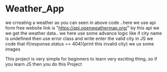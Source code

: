 # Weather_App

we crreating a weather as you can seen in above code ..here we use api form free website link is "https://api.openweathermap.org/" by this api we we get the weather data..
we here use some advance logic like if city name is undefined then use error class and write enter the valid city in JS we code that if(response.status == 404){print this invalid city}
we us some images

This project is very simple for beginners to learn very exciting thing..so if you learn JS then you do this Project

